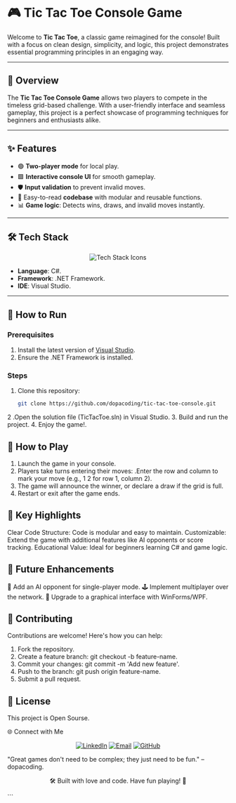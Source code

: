 # 🎮 Tic Tac Toe Console Game

Welcome to **Tic Tac Toe**, a classic game reimagined for the console! Built with a focus on clean design, simplicity, and logic, this project demonstrates essential programming principles in an engaging way.

---

## 📜 Overview

The **Tic Tac Toe Console Game** allows two players to compete in the timeless grid-based challenge. With a user-friendly interface and seamless gameplay, this project is a perfect showcase of programming techniques for beginners and enthusiasts alike.

---

## ✨ Features

- 🟢 **Two-player mode** for local play.  
- 🟩 **Interactive console UI** for smooth gameplay.  
- 🛡️ **Input validation** to prevent invalid moves.  
- 🤖 Easy-to-read **codebase** with modular and reusable functions.  
- 📊 **Game logic**: Detects wins, draws, and invalid moves instantly.  

---

## 🛠️ Tech Stack

<p align="center">
  <img src="https://skillicons.dev/icons?i=cs,visualstudio,github&theme=dark" alt="Tech Stack Icons">
</p>

- **Language**: C#.  
- **Framework**: .NET Framework. 
- **IDE**: Visual Studio.  

---

## 🚀 How to Run

### Prerequisites

1. Install the latest version of [Visual Studio](https://visualstudio.microsoft.com/).  
2. Ensure the .NET Framework is installed.  

### Steps

1. Clone this repository:
   ```bash
   git clone https://github.com/dopacoding/tic-tac-toe-console.git
2 .Open the solution file (TicTacToe.sln) in Visual Studio.
3. Build and run the project.
4. Enjoy the game!.


## 🎲 How to Play

1. Launch the game in your console.
2. Players take turns entering their moves:
     .Enter the row and column to mark your move (e.g., 1 2 for row 1, column 2).
3. The game will announce the winner, or declare a draw if the grid is full.
4. Restart or exit after the game ends.


## 🌟 Key Highlights

Clear Code Structure: Code is modular and easy to maintain.
Customizable: Extend the game with additional features like AI opponents or score tracking.
Educational Value: Ideal for beginners learning C# and game logic.


## 🔧 Future Enhancements

🤖 Add an AI opponent for single-player mode.
🕹️ Implement multiplayer over the network.
🎨 Upgrade to a graphical interface with WinForms/WPF.

## 🤝 Contributing

Contributions are welcome! Here's how you can help:
1. Fork the repository.
2. Create a feature branch: git checkout -b feature-name.
3. Commit your changes: git commit -m 'Add new feature'.
4. Push to the branch: git push origin feature-name.
5. Submit a pull request.

## 📄 License

This project is Open Sourse.

🌐 Connect with Me
<p align="center"> <a href="https://linkedin.com/in/amer-cherfi-402392174"><img src="https://img.shields.io/badge/LinkedIn-0077B5?style=for-the-badge&logo=linkedin&logoColor=white" alt="LinkedIn"></a> <a href="mailto:dopacoding@gmail.com"><img src="https://img.shields.io/badge/Email-D14836?style=for-the-badge&logo=gmail&logoColor=white" alt="Email"></a> <a href="https://github.com/dopacoding"><img src="https://img.shields.io/badge/GitHub-181717?style=for-the-badge&logo=github&logoColor=white" alt="GitHub"></a> </p>
"Great games don't need to be complex; they just need to be fun." – dopacoding.

<p align="center"> 🛠️ Built with love and code. Have fun playing! 🎉 </p> ```
